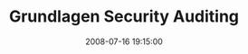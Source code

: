 ---
layout: event
title:  "Grundlagen Security Auditing"
date:   2008-07-16 19:15:00
tags: events
speakers:
 - unknown
location: uni-ka-hs101
---
